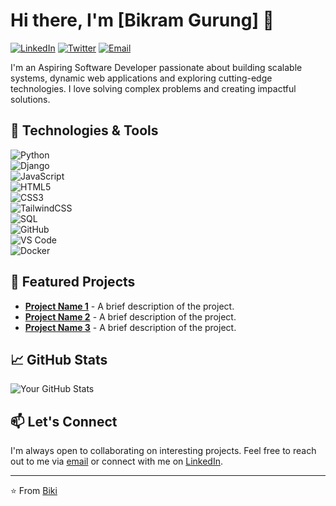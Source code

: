 # Hi there, I'm [Bikram Gurung] 👋

[![LinkedIn](https://img.shields.io/badge/LinkedIn-0077B5?style=for-the-badge&logo=linkedin&logoColor=white)](https://www.linkedin.com/in/your-linkedin-profile/)
[![Twitter](https://img.shields.io/badge/Twitter-1DA1F2?style=for-the-badge&logo=twitter&logoColor=white)](https://twitter.com/your-twitter-handle)
[![Email](https://img.shields.io/badge/Email-D14836?style=for-the-badge&logo=gmail&logoColor=white)](mailto:youremail@example.com)

I'm an Aspiring Software Developer passionate about building scalable systems, dynamic web applications and exploring cutting-edge technologies. I love solving complex problems and creating impactful solutions.

## 🔧 Technologies & Tools

![Python](https://img.shields.io/badge/Python-3776AB?style=for-the-badge&logo=python&logoColor=white)  
![Django](https://img.shields.io/badge/Django-092E20?style=for-the-badge&logo=django&logoColor=white)  
![JavaScript](https://img.shields.io/badge/JavaScript-F7DF1E?style=for-the-badge&logo=javascript&logoColor=black)  
![HTML5](https://img.shields.io/badge/HTML5-E34F26?style=for-the-badge&logo=html5&logoColor=white)  
![CSS3](https://img.shields.io/badge/CSS3-1572B6?style=for-the-badge&logo=css3&logoColor=white)  
![TailwindCSS](https://img.shields.io/badge/TailwindCSS-06B6D4?style=for-the-badge&logo=tailwindcss&logoColor=white)  
![SQL](https://img.shields.io/badge/SQL-4479A1?style=for-the-badge&logo=mysql&logoColor=white)  
![GitHub](https://img.shields.io/badge/GitHub-181717?style=for-the-badge&logo=github&logoColor=white)  
![VS Code](https://img.shields.io/badge/VS_Code-007ACC?style=for-the-badge&logo=visual-studio-code&logoColor=white)  
![Docker](https://img.shields.io/badge/Docker-2496ED?style=for-the-badge&logo=docker&logoColor=white)


## 🚀 Featured Projects
- **[Project Name 1](https://github.com/your-username/project-1)** - A brief description of the project.
- **[Project Name 2](https://github.com/your-username/project-2)** - A brief description of the project.
- **[Project Name 3](https://github.com/your-username/project-3)** - A brief description of the project.

## 📈 GitHub Stats
![Your GitHub Stats](https://github-readme-stats.vercel.app/api?username=your-username&show_icons=true&theme=radical)

## 📫 Let's Connect
I'm always open to collaborating on interesting projects. Feel free to reach out to me via [email](mailto:gbikram4554@gmail.com) or connect with me on [LinkedIn](https://www.linkedin.com/in/your-linkedin-profile/).

---

⭐️ From [Biki](https://github.com/iambiki-git)
